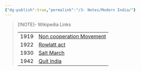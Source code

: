 ```yaml
---
{"dg-publish":true,"permalink":"/3- Notes/Modern India/"}
---
```



> [!NOTE]- Wikipedia Links
> 
> |      |                                                                                                        |
> | ---- | ------------------------------------------------------------------------------------------------------ |
> | 1919 | [Non cooperation Movement](https://en.wikipedia.org/wiki/Non-cooperation_movement_(1919%E2%80%931922)) |
> | 1922 | [Rowlatt act](https://en.wikipedia.org/wiki/Rowlatt_Act#See_also)                                      |
> | 1930 | [Salt March](https://en.wikipedia.org/wiki/Salt_March)                                                 |
> | 1942 | [Quit India](https://en.wikipedia.org/wiki/Quit_India_Movement)                                        |

